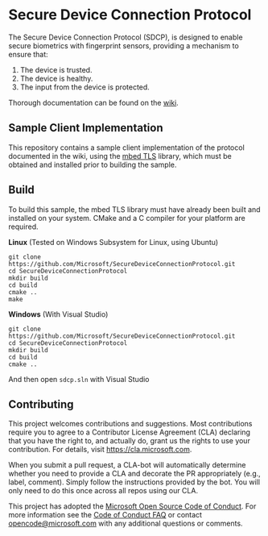 Secure Device Connection Protocol
=====

The Secure Device Connection Protocol (SDCP), is designed to enable secure
biometrics with fingerprint sensors, providing a mechanism to ensure that:

1. The device is trusted.
2. The device is healthy.
3. The input from the device is protected.

Thorough documentation can be found on the
[wiki](https://github.com/Microsoft/SecureDeviceConnectionProtocol/wiki/Secure-Device-Connection-Protocol).

Sample Client Implementation
-----

This repository contains a sample client implementation of the protocol
documented in the wiki, using the [mbed TLS](https://tls.mbed.org/) library,
which must be obtained and installed prior to building the sample.

Build
----

To build this sample, the mbed TLS library must have already been built and
installed on your system. CMake and a C compiler for your platform are required.

**Linux** (Tested on Windows Subsystem for Linux, using Ubuntu)

```
git clone https://github.com/Microsoft/SecureDeviceConnectionProtocol.git
cd SecureDeviceConnectionProtocol
mkdir build
cd build
cmake ..
make
```

**Windows** (With Visual Studio)

```
git clone https://github.com/Microsoft/SecureDeviceConnectionProtocol.git
cd SecureDeviceConnectionProtocol
mkdir build
cd build
cmake ..
```

And then open `sdcp.sln` with Visual Studio

Contributing
-----

This project welcomes contributions and suggestions.  Most contributions require you to agree to a
Contributor License Agreement (CLA) declaring that you have the right to, and actually do, grant us
the rights to use your contribution. For details, visit https://cla.microsoft.com.

When you submit a pull request, a CLA-bot will automatically determine whether you need to provide
a CLA and decorate the PR appropriately (e.g., label, comment). Simply follow the instructions
provided by the bot. You will only need to do this once across all repos using our CLA.

This project has adopted the [Microsoft Open Source Code of Conduct](https://opensource.microsoft.com/codeofconduct/).
For more information see the [Code of Conduct FAQ](https://opensource.microsoft.com/codeofconduct/faq/) or
contact [opencode@microsoft.com](mailto:opencode@microsoft.com) with any additional questions or comments.

